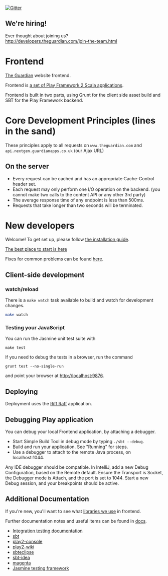 [![Gitter](https://badges.gitter.im/guardian/frontend.svg)](https://gitter.im/guardian/frontend?utm_source=badge&utm_medium=badge&utm_campaign=pr-badge)

## We're hiring!
Ever thought about joining us?<br/>
http://developers.theguardian.com/join-the-team.html

# Frontend
[The Guardian](http://www.theguardian.com) website frontend.

Frontend is [a set of Play Framework 2 Scala applications](https://github.com/guardian/frontend/wiki/Applications-architecture).

Frontend is built in two parts, using Grunt for the client side asset build and
SBT for the Play Framework backend.

# Core Development Principles (lines in the sand)
These principles apply to all requests on `www.theguardian.com` and `api.nextgen.guardianapps.co.uk` (our Ajax URL)

## On the server
* Every request can be cached and has an appropriate Cache-Control header set.
* Each request may only perform one I/O operation on the backend. (you cannot make two calls to the content API or any other 3rd party)
* The average response time of any endpoint is less than 500ms.
* Requests that take longer than two seconds will be terminated.

# New developers
Welcome! To get set up, please follow [the installation guide](docs/01-start-here/01-installation-steps.md).

[The best place to start is here](docs/01-start-here)

Fixes for common problems can be found [here](docs/01-start-here/03-troubleshooting.md).

## Client-side development
### watch/reload
There is a `make watch` task available to build and watch for development
changes.

```bash
make watch
```

### Testing your JavaScript
You can run the Jasmine unit test suite with

```
make test
```

If you need to debug the tests in a browser, run the command

```
grunt test --no-single-run
```

and point your browser at [http://localhost:9876](http://localhost:9876).

## Deploying
Deployment uses the [Riff Raff](https://github.com/guardian/riff-raff) application.

## Debugging Play application
You can debug your local Frontend application, by attaching a debugger.

* Start Simple Build Tool in debug mode by typing `./sbt --debug`.
* Build and run your application. See "Running" for steps.
* Use a debugger to attach to the remote Java process, on localhost:1044.

Any IDE debugger should be compatible. In IntelliJ, add a new Debug Configuration,
based on the Remote default.
Ensure the Transport is Socket, the Debugger mode is Attach, and the port is set to 1044.
Start a new Debug session, and your breakpoints should be active.

Additional Documentation
------------------------
If you're new, you'll want to see what [libraries we use](docs/02-architecture/03-libraries-we-use.md) in frontend.

Further documentation notes and useful items can be found in [docs](docs).

- [Integration testing documentation](integrated-tests/README.md)
- [sbt](http://www.scala-sbt.org)
- [play2-console](https://github.com/playframework/Play20/wiki/PlayConsole)
- [play2-wiki](https://github.com/playframework/Play20/wiki)
- [sbteclipse](https://github.com/typesafehub/sbteclipse)
- [sbt-idea](https://github.com/mpeltonen/sbt-idea)
- [magenta](https://github.com/guardian/deploy)
- [Jasmine testing framework](http://jasmine.github.io/)
